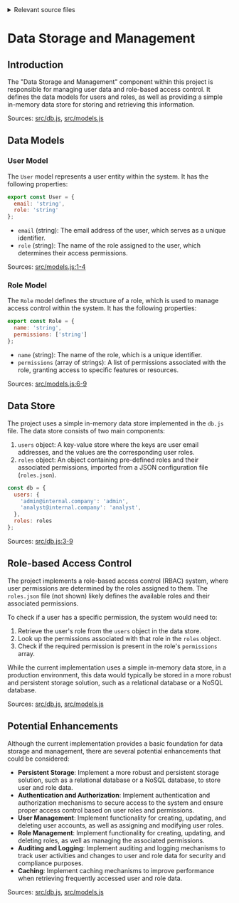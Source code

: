 <details>
<summary>Relevant source files</summary>

The following files were used as context for generating this wiki page:

- [src/db.js](https://github.com/aanickode/access-control-service/blob/main/src/db.js)
- [src/models.js](https://github.com/aanickode/access-control-service/blob/main/src/models.js)
</details>

# Data Storage and Management

## Introduction

The "Data Storage and Management" component within this project is responsible for managing user data and role-based access control. It defines the data models for users and roles, as well as providing a simple in-memory data store for storing and retrieving this information.

Sources: [src/db.js](), [src/models.js]()

## Data Models

### User Model

The `User` model represents a user entity within the system. It has the following properties:

```javascript
export const User = {
  email: 'string',
  role: 'string'
};
```

- `email` (string): The email address of the user, which serves as a unique identifier.
- `role` (string): The name of the role assigned to the user, which determines their access permissions.

Sources: [src/models.js:1-4]()

### Role Model

The `Role` model defines the structure of a role, which is used to manage access control within the system. It has the following properties:

```javascript
export const Role = {
  name: 'string',
  permissions: ['string']
};
```

- `name` (string): The name of the role, which is a unique identifier.
- `permissions` (array of strings): A list of permissions associated with the role, granting access to specific features or resources.

Sources: [src/models.js:6-9]()

## Data Store

The project uses a simple in-memory data store implemented in the `db.js` file. The data store consists of two main components:

1. `users` object: A key-value store where the keys are user email addresses, and the values are the corresponding user roles.
2. `roles` object: An object containing pre-defined roles and their associated permissions, imported from a JSON configuration file (`roles.json`).

```javascript
const db = {
  users: {
    'admin@internal.company': 'admin',
    'analyst@internal.company': 'analyst',
  },
  roles: roles
};
```

Sources: [src/db.js:3-9]()

## Role-based Access Control

The project implements a role-based access control (RBAC) system, where user permissions are determined by the roles assigned to them. The `roles.json` file (not shown) likely defines the available roles and their associated permissions.

To check if a user has a specific permission, the system would need to:

1. Retrieve the user's role from the `users` object in the data store.
2. Look up the permissions associated with that role in the `roles` object.
3. Check if the required permission is present in the role's `permissions` array.

While the current implementation uses a simple in-memory data store, in a production environment, this data would typically be stored in a more robust and persistent storage solution, such as a relational database or a NoSQL database.

Sources: [src/db.js](), [src/models.js]()

## Potential Enhancements

Although the current implementation provides a basic foundation for data storage and management, there are several potential enhancements that could be considered:

- **Persistent Storage**: Implement a more robust and persistent storage solution, such as a relational database or a NoSQL database, to store user and role data.
- **Authentication and Authorization**: Implement authentication and authorization mechanisms to secure access to the system and ensure proper access control based on user roles and permissions.
- **User Management**: Implement functionality for creating, updating, and deleting user accounts, as well as assigning and modifying user roles.
- **Role Management**: Implement functionality for creating, updating, and deleting roles, as well as managing the associated permissions.
- **Auditing and Logging**: Implement auditing and logging mechanisms to track user activities and changes to user and role data for security and compliance purposes.
- **Caching**: Implement caching mechanisms to improve performance when retrieving frequently accessed user and role data.

Sources: [src/db.js](), [src/models.js]()